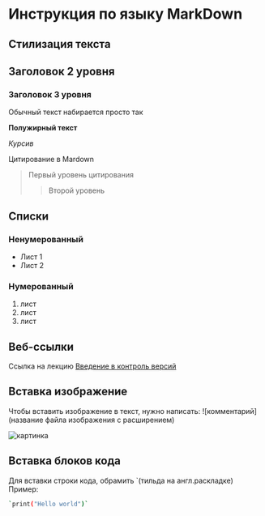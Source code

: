 # Инструкция по языку MarkDown
## Стилизация текста

## Заголовок 2 уровня

### Заголовок 3 уровня

Обычный текст набирается просто так

**Полужирный текст**

*Курсив*

Цитирование в Mardown 
>Первый уровень цитирования
>>Второй уровень

## Списки
### Ненумерованный

* Лист 1
* Лист 2
### Нумерованный
1. лист
2. лист
3. лист

## Веб-ссылки
Ссылка на лекцию [Введение в контроль версий](https://gb.ru/lessons/402716 "Переход на сайт")

## Вставка изображение
Чтобы вставить изображение в текст, нужно написать:
![комментарий](название файла изображения с расширением)

![картинка](upscaled.jpg)

## Вставка блоков кода
Для вставки строки кода, обрамить `(тильда на англ.раскладке) Пример:
```sh
`print("Hello world")`
```